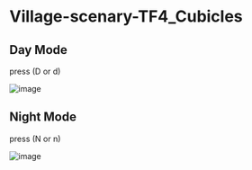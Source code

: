 # Village-scenary-TF4_Cubicles

## Day Mode

press (D or d)

![image](https://user-images.githubusercontent.com/60839928/205504676-75df562c-335b-460f-8bb6-674cf9e95a33.png)

## Night Mode

press (N or n)

![image](https://user-images.githubusercontent.com/60839928/205504689-1aa2f6f8-332b-4519-9e9a-a0aacc68e78e.png)
